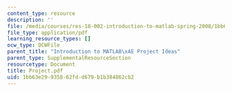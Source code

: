 ```yaml
---
content_type: resource
description: ''
file: /media/courses/res-18-002-introduction-to-matlab-spring-2008/1bb63e29935862fdd679b1b384862cb2_Project.pdf
file_type: application/pdf
learning_resource_types: []
ocw_type: OCWFile
parent_title: "Introduction to MATLAB\xAE Project Ideas"
parent_type: SupplementalResourceSection
resourcetype: Document
title: Project.pdf
uid: 1bb63e29-9358-62fd-d679-b1b384862cb2
---
```

